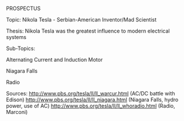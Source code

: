 PROSPECTUS

Topic: Nikola Tesla - Serbian-American Inventor/Mad Scientist

Thesis: Nikola Tesla was the greatest influence to modern electrical systems

Sub-Topics: 

Alternating Current and Induction Motor

Niagara Falls

Radio


Sources:
http://www.pbs.org/tesla/ll/ll_warcur.html (AC/DC battle with Edison)
http://www.pbs.org/tesla/ll/ll_niagara.html (Niagara Falls, hydro power, use of AC)
http://www.pbs.org/tesla/ll/ll_whoradio.html (Radio, Marconi)
